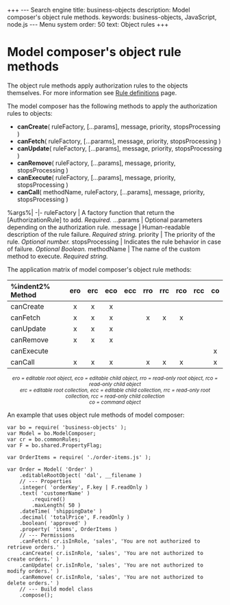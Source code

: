 +++
--- Search engine
title:        business-objects
description:  Model composer's object rule methods.
keywords:     business-objects, JavaScript, node.js
--- Menu system
order:        50
text:         Object rules
+++

# Model composer's object rule methods

The object rule methods apply authorization rules to the objects themselves.
For more information see [Rule definitions](/definitions/authorization) page.

The model composer has the following methods to apply the authorization
rules to objects:

* __canCreate__( ruleFactory, [&hellip;params], message, priority, stopsProcessing )
* __canFetch__( ruleFactory, [&hellip;params], message, priority, stopsProcessing )
* __canUpdate__( ruleFactory, [&hellip;params], message, priority, stopsProcessing )
* __canRemove__( ruleFactory, [&hellip;params], message, priority, stopsProcessing )
* __canExecute__( ruleFactory, [&hellip;params], message, priority, stopsProcessing )
* __canCall__( methodName, ruleFactory, [&hellip;params], message, priority, stopsProcessing )

%args%|
-|-
ruleFactory | A factory function that return the [AuthorizationRule] to add. _Required._
&hellip;params | Optional parameters depending on the authorization rule.
message | Human-readable description of the rule failure. _Required string._
priority | The priority of the rule. _Optional number._
stopsProcessing | Indicates the rule behavior in case of failure. _Optional Boolean._
methodName | The name of the custom method to execute. _Required string._

The application matrix of model composer's object rule methods:

| %indent2% Method | ero | erc | eco | ecc | rro | rrc | rco | rcc | co |
|:-------- |:---:|:---:|:---:|:---:|:---:|:---:|:---:|:---:|:---:|
| canCreate  |  x  |  x  |  x  |     |     |     |     |     |     |
| canFetch   |  x  |  x  |  x  |     |  x  |  x  |  x  |     |     |
| canUpdate  |  x  |  x  |  x  |     |     |     |     |     |     |
| canRemove  |  x  |  x  |  x  |     |     |     |     |     |     |
| canExecute |     |     |     |     |     |     |     |     |  x  |
| canCall    |  x  |  x  |  x  |     |  x  |  x  |  x  |     |  x  |

<center><small><i>
ero = editable root object, eco = editable child object,
rro = read-only root object, rco = read-only child object<br/>
erc = editable root collection, ecc = editable child collection,
rrc = read-only root collection, rcc = read-only child collection<br/>
co = command object
</i></small></center>

An example that uses object rule methods of model composer:

```
var bo = require( 'business-objects' );
var Model = bo.ModelComposer;
var cr = bo.commonRules;
var F = bo.shared.PropertyFlag;

var OrderItems = require( './order-items.js' );

var Order = Model( 'Order' )
    .editableRootObject( 'dal', __filename )
    // --- Properties
    .integer( 'orderKey', F.key | F.readOnly )
    .text( 'customerName' )
        .required()
        .maxLength( 50 )
    .dateTime( 'shippingDate' )
    .decimal( 'totalPrice', F.readOnly )
    .boolean( 'approved' )
    .property( 'items', OrderItems )
    // --- Permissions
    .canFetch( cr.isInRole, 'sales', 'You are not authorized to retrieve orders.' )
    .canCreate( cr.isInRole, 'sales', 'You are not authorized to create orders.' )
    .canUpdate( cr.isInRole, 'sales', 'You are not authorized to modify orders.' )
    .canRemove( cr.isInRole, 'sales', 'You are not authorized to delete orders.' )
    // --- Build model class
    .compose();
```
